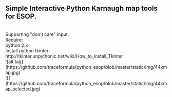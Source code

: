<h2>
Simple Interactive Python Karnaugh map tools for ESOP.
</h2>
<br/>
Supporting "don't care" input. <br/>
Require: 
<br/>
python 2.x
<br/>
Install python tkinter:<br/>
http://tkinter.unpythonic.net/wiki/How_to_install_Tkinter<br/>
![alt tag](https://github.com/traceformula/python_esop/blob/master/static/img/44kmap.jpg) <br/>
![] (https://github.com/traceformula/python_esop/blob/master/static/img/44kmap_selected.jpg) <br/>
